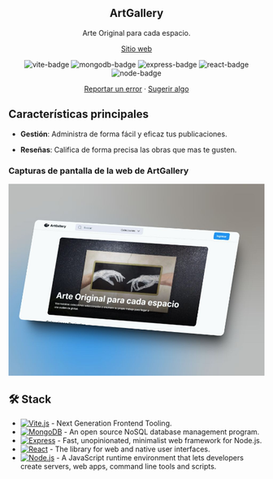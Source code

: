 <div align="center">

## ArtGallery

<p>Arte Original para cada espacio.</p>

<div align="center">
	<a href="https://artgallery-web.vercel.app/">Sitio web</a>
</div>

</div>

<p></p>

<div align="center">

![vite-badge]
![mongodb-badge]
![express-badge]
![react-badge]
![node-badge]

<a href="https://github.com/Jose-Sumoza/ArtGallery/issues">Reportar un error</a>
·
<a href="https://github.com/Jose-Sumoza/ArtGallery/issues">Sugerir algo</a>

</div>

## Características principales

- **Gestión**: Administra de forma fácil y eficaz tus publicaciones.

- **Reseñas**: Califica de forma precisa las obras que mas te gusten.

### Capturas de pantalla de la web de ArtGallery

![Captura de pantalla en escritorio](/desktop_screenshot.jpeg)

## 🛠️ Stack

- [![Vite.js][vite-badge]][vite-url] - Next Generation Frontend Tooling.
- [![MongoDB][mongodb-badge]][mongodb-url] - An open source NoSQL database management program.
- [![Express][express-badge]][express-url] - Fast, unopinionated, minimalist web framework for Node.js.
- [![React][react-badge]][react-url] - The library for web and native user interfaces.
- [![Node.js][node-badge]][node-url] - A JavaScript runtime environment that lets developers create servers, web apps, command line tools and scripts.


<!-- MARKDOWN LINKS & IMAGES -->
[react-url]: https://react.dev/
[express-url]: https://expressjs.com/
[mongodb-url]: https://www.mongodb.com/
[vite-url]: https://vitejs.dev/
[node-url]: https://nodejs.org/
[react-badge]: https://img.shields.io/badge/React-fff?style=for-the-badge&logo=react&logoColor=000&color=149eca
[express-badge]: https://img.shields.io/badge/Express-fff?style=for-the-badge&logo=express&logoColor=fff&color=000
[mongodb-badge]: https://img.shields.io/badge/MongoDB-000?style=for-the-badge&logo=mongodb&logoColor=green&color=gray
[node-badge]: https://img.shields.io/badge/Node.js-000?style=for-the-badge&logo=node.js&logoColor=417e38&color=07090e
[vite-badge]: https://img.shields.io/badge/Vite-000?style=for-the-badge&logo=vite&logoColor=ffc21a&color=bd34fe